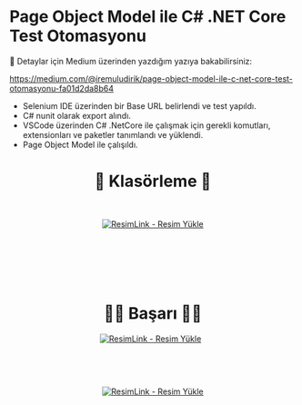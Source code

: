 # Page Object Model ile C# .NET Core Test Otomasyonu
:tada: Detaylar için Medium üzerinden yazdığım yazıya bakabilirsiniz:
&nbsp;

https://medium.com/@iremuludirik/page-object-model-ile-c-net-core-test-otomasyonu-fa01d2da8b64

- Selenium IDE üzerinden bir Base URL belirlendi ve test yapıldı.
- C# nunit olarak export alındı.
- VSCode üzerinden C# .NetCore ile çalışmak için gerekli komutları, extensionları ve paketler tanımlandı ve yüklendi.
- Page Object Model ile çalışıldı.

<div align ="center">
  
 # :open_file_folder: Klasörleme :open_file_folder:
  
&nbsp;
  
  <a href="https://resimlink.com/ZieGf2Ap" title="ResimLink - Resim Yükle"><img src="https://r.resimlink.com/ZieGf2Ap.jpg" title="ResimLink - Resim Yükle" alt="ResimLink - Resim Yükle"></a>



&nbsp;

&nbsp;

&nbsp;



# :tada::tada: Başarı :clap::clap:
  <a href="https://resimlink.com/gIjhK" title="ResimLink - Resim Yükle"><img src="https://r.resimlink.com/gIjhK.jpg" title="ResimLink - Resim Yükle" alt="ResimLink - Resim Yükle"></a>
  &nbsp;

&nbsp;

&nbsp;
  
<a href="https://resimlink.com/vlARU" title="ResimLink - Resim Yükle"><img src="https://r.resimlink.com/vlARU.jpg" title="ResimLink - Resim Yükle" alt="ResimLink - Resim Yükle"></a>
</div>
